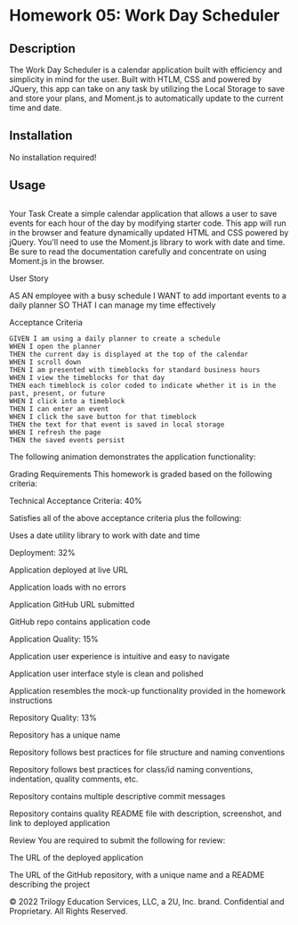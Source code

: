 # Homework 05: Work Day Scheduler

## Description

The Work Day Scheduler is a calendar application built with efficiency and simplicity in mind for the user. Built with HTLM, CSS and powered by JQuery, this app can take on any task by utilizing the Local Storage to save and store your plans, and Moment.js to automatically update to the current time and date.


## Installation

No installation required!

## Usage



##

##


Your Task
Create a simple calendar application that allows a user to save events for each hour of the day by modifying starter code. This app will run in the browser and feature dynamically updated HTML and CSS powered by jQuery.
You'll need to use the Moment.js library to work with date and time. Be sure to read the documentation carefully and concentrate on using Moment.js in the browser.

User Story

AS AN employee with a busy schedule
I WANT to add important events to a daily planner
SO THAT I can manage my time effectively



Acceptance Criteria

    GIVEN I am using a daily planner to create a schedule
    WHEN I open the planner
    THEN the current day is displayed at the top of the calendar
    WHEN I scroll down
    THEN I am presented with timeblocks for standard business hours
    WHEN I view the timeblocks for that day
    THEN each timeblock is color coded to indicate whether it is in the past, present, or future
    WHEN I click into a timeblock
    THEN I can enter an event
    WHEN I click the save button for that timeblock
    THEN the text for that event is saved in local storage
    WHEN I refresh the page
    THEN the saved events persist


The following animation demonstrates the application functionality:


Grading Requirements
This homework is graded based on the following criteria:

Technical Acceptance Criteria: 40%


Satisfies all of the above acceptance criteria plus the following:

Uses a date utility library to work with date and time




Deployment: 32%


Application deployed at live URL


Application loads with no errors


Application GitHub URL submitted


GitHub repo contains application code



Application Quality: 15%


Application user experience is intuitive and easy to navigate


Application user interface style is clean and polished


Application resembles the mock-up functionality provided in the homework instructions



Repository Quality: 13%


Repository has a unique name


Repository follows best practices for file structure and naming conventions


Repository follows best practices for class/id naming conventions, indentation, quality comments, etc.


Repository contains multiple descriptive commit messages


Repository contains quality README file with description, screenshot, and link to deployed application



Review
You are required to submit the following for review:


The URL of the deployed application


The URL of the GitHub repository, with a unique name and a README describing the project



© 2022 Trilogy Education Services, LLC, a 2U, Inc. brand. Confidential and Proprietary. All Rights Reserved.